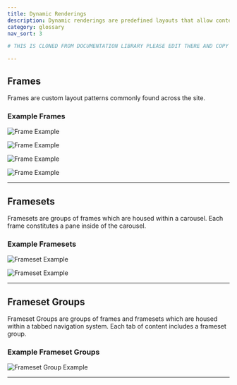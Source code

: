 ```yaml
---
title: Dynamic Renderings
description: Dynamic renderings are predefined layouts that allow content editors to craft custom content within those layouts, which are commonly referred to as Frames, Framesets, or Frameset Groups.
category: glossary
nav_sort: 3

# THIS IS CLONED FROM DOCUMENTATION LIBRARY PLEASE EDIT THERE AND COPY HERE

---
```

## Frames
Frames are custom layout patterns commonly found across the site.

### Example Frames
![Frame Example](/library/assets/images/screenshots/example-frame01.png)

![Frame Example](/library/assets/images/screenshots/example-frame02.png)

![Frame Example](/library/assets/images/screenshots/example-frame03.png)

![Frame Example](/library/assets/images/screenshots/example-frame04.png)

---

## Framesets
Framesets are groups of frames which are housed within a carousel. Each frame constitutes a pane inside of the carousel.

### Example Framesets
![Frameset Example](/library/assets/images/screenshots/example-frameset01.png)

![Frameset Example](/library/assets/images/screenshots/example-frameset02.png)

---

## Frameset Groups
Frameset Groups are groups of frames and framesets which are housed within a tabbed navigation system. Each tab of content includes a frameset group.

### Example Frameset Groups
![Frameset Group Example](/library/assets/images/screenshots/example-framesetgroup01.png)

---
